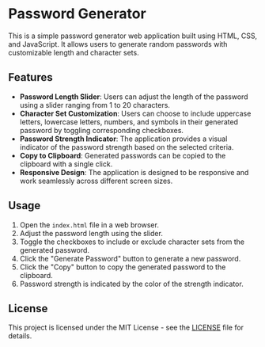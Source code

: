 # Password Generator

This is a simple password generator web application built using HTML, CSS, and JavaScript. It allows users to generate random passwords with customizable length and character sets.

## Features

- **Password Length Slider**: Users can adjust the length of the password using a slider ranging from 1 to 20 characters.
- **Character Set Customization**: Users can choose to include uppercase letters, lowercase letters, numbers, and symbols in their generated password by toggling corresponding checkboxes.
- **Password Strength Indicator**: The application provides a visual indicator of the password strength based on the selected criteria.
- **Copy to Clipboard**: Generated passwords can be copied to the clipboard with a single click.
- **Responsive Design**: The application is designed to be responsive and work seamlessly across different screen sizes.

## Usage

1. Open the `index.html` file in a web browser.
2. Adjust the password length using the slider.
3. Toggle the checkboxes to include or exclude character sets from the generated password.
4. Click the "Generate Password" button to generate a new password.
5. Click the "Copy" button to copy the generated password to the clipboard.
6. Password strength is indicated by the color of the strength indicator.

## License
This project is licensed under the MIT License - see the [LICENSE](LICENSE) file for details.
